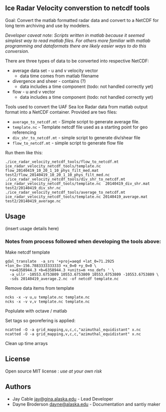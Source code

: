 
## Ice Radar Velocity converstion to netcdf tools

Goal: Convert the matlab formatted radar data and convert to a NetCDF for long term archiving and use by modelers.

_Developer caveat note: Scripts written in matlab because it seemed simplest way to read matlab files.  For others more familiar with matlab programming and dataformats there are likely easier ways to do this conversion._

There are three types of data to be converted into respective NetCDF:
* average data set - u and v velocity vector
  * data time comes from matlab filename
* divergence and sheer - contains (?)
  * data includes a time component  (todo: not handled correctly yet)
* flow - u and v vector 
  *  data includes a time component (todo: not handled correctly yet)

Tools used to convert the UAF Sea Ice Radar data from matlab output format into a NetCDF container.  Provided are two files:

* `average_to_netcdf.mt` -	Simple script to generate average file.
* `template.nc` -	Template netcdf file used as a starting point for geo referencing
* `div_shr_to_netcdf.mt` - simple script to generate div/shear file  
* `flow_to_netcdf.mt` - simple script to generate flow file

Run them like this:

```
./ice_radar_velocity_netcdf_tools/flow_to_netcdf.mt ice_radar_velocity_netcdf_tools/template.nc flow_20140419_10_20_1_10_phys_filt_med.mat test2/flow_20140419_10_20_1_10_phys_filt_med.nc
./ice_radar_velocity_netcdf_tools/div_shr_to_netcdf.mt ice_radar_velocity_netcdf_tools/template.nc  20140419_div_shr.mat test2/20140419_div_shr.nc
./ice_radar_velocity_netcdf_tools/average_to_netcdf.mt ice_radar_velocity_netcdf_tools/template.nc 20140419_average.mat test2/20140419_average.nc
```

## Usage

(insert usage details here)

### Notes from process followed when developing the tools above:

Make netcdf template
```
gdal_translate  -a_srs '+proj=aeqd +lat_0=71.2925 +lon_0=-156.7883333333333 +x_0=0 +y_0=0 \
  +a=6358944.3 +b=6358944.3 +units=m +no_defs ' \
  -a_ullr -10553.6753809 10553.6753809 10553.6753809 -10553.6753809 \
  -sds 20140419_average.2.nc -of netcdf template.nc
```

Remove data items from template
```
ncks -x -v u,u template.nc template.nc
ncks -x -v v,v template.nc template.nc
```
Poplulate with octave / matlab

Set tags so georefering is applied: 
```
ncatted -O -a grid_mapping,u,c,c,"azimuthal_equidistant" x.nc
ncatted -O -a grid_mapping,v,c,c,"azimuthal_equidistant" x.nc
```
Clean up time arrays

## License

Open source MIT license : _use at your own risk_

## Authors

* Jay Cable <jay@gina.alaska.edu> - Lead Developer
* Dayne Broderson <dayne@alaska.edu> - Documentation and santiy maker

